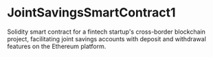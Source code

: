# JointSavingsSmartContract1
Solidity smart contract for a fintech startup's cross-border blockchain project, facilitating joint savings accounts with deposit and withdrawal features on the Ethereum platform.
